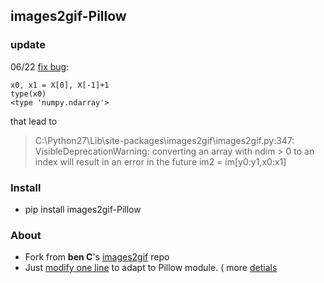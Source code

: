 ## images2gif-Pillow

### update
  06/22 [fix bug](https://github.com/lucyking/images2gif-Pillow/commit/b9d2de71e42ef0805715c4c32768e7b9aacdb934):
  
    
    x0, x1 = X[0], X[-1]+1
    type(x0)
    <type 'numpy.ndarray'>
    
that lead to
    
   >C:\Python27\Lib\site-packages\images2gif\images2gif.py:347: 
    VisibleDeprecationWarning: converting an array with ndim > 0 to an index will result in an error in the future
    im2 = im[y0:y1,x0:x1]
    

### Install
- pip install images2gif-Pillow

### About
- Fork from **ben C**'s [images2gif](https://bitbucket.org/bench/images2gif.py) repo
- Just [modify one line](https://github.com/lucyking/images2gif-Pillow/blob/master/images2gif/images2gif.py#L426) to adapt to Pillow module. (  more [detials](http://stackoverflow.com/questions/19149643/error-in-images2gif-py-with-globalpalette)  
